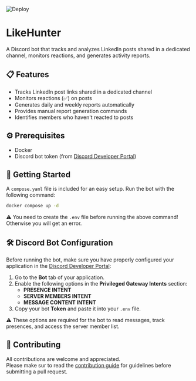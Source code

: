 ![Deploy](https://github.com/nadmax/likeHunter/actions/workflows/deploy.yaml/badge.svg)


# LikeHunter
A Discord bot that tracks and analyzes LinkedIn posts shared in a dedicated channel, monitors reactions, and generates activity reports.

## 📋 Features
- Tracks LinkedIn post links shared in a dedicated channel
- Monitors reactions (✅) on posts
- Generates daily and weekly reports automatically
- Provides manual report generation commands
- Identifies members who haven't reacted to posts

## ⚙️ Prerequisites
- Docker
- Discord bot token (from [Discord Developer Portal](https://discord.com/developers/applications))

## 🚀 Getting Started
A ``compose.yaml`` file is included for an easy setup.
Run the bot with the following command:
```bash
docker compose up -d
```
⚠️ You need to create the ``.env`` file before running the above command!
Otherwise you will get an error.

## 🛠️ Discord Bot Configuration
Before running the bot, make sure you have properly configured your application in the [Discord Developer Portal](https://discord.com/developers/applications):

1. Go to the **Bot** tab of your application.
2. Enable the following options in the **Privileged Gateway Intents** section:
   - **PRESENCE INTENT**
   - **SERVER MEMBERS INTENT**
   - **MESSAGE CONTENT INTENT**
3. Copy your bot **Token** and paste it into your `.env` file.

⚠️ These options are required for the bot to read messages, track presences, and access the server member list.

## 🤝 Contributing
All contributions are welcome and appreciated.  
Please make sur to read the [contribution guide](https://github.com/nadmax/likeHunter/blob/master/CONTRIBUTING.md) for guidelines before submitting a pull request.
